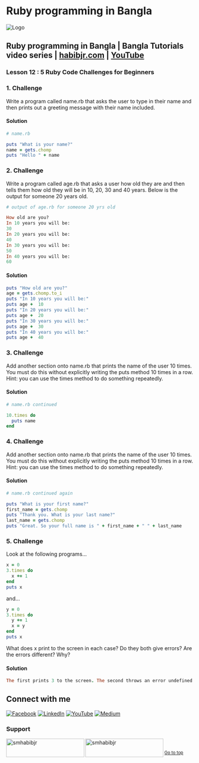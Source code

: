 # Ruby programming in Bangla

![Logo](https://miro.medium.com/max/1080/1*7e9D-oPWPIKBe2AQv862aA.png)


## Ruby programming in Bangla | Bangla Tutorials video series | [habibjr.com](https://www.habibjr.com/) | [YouTube](https://www.youtube.com/channel/UCAb6zCUBSCTGhXLME12XD5A)

### Lesson 12 : 5 Ruby Code Challenges for Beginners

### 1. Challenge

Write a program called name.rb that asks the user to type in their name and then prints out a greeting message with their name included.

#### Solution

```ruby 
# name.rb

puts "What is your name?"
name = gets.chomp
puts "Hello " + name
````

### 2. Challenge

Write a program called age.rb that asks a user how old they are and then tells them how old they will be in 10, 20, 30 and 40 years. Below is the output for someone 20 years old.

````ruby 
# output of age.rb for someone 20 yrs old

How old are you?
In 10 years you will be:
30
In 20 years you will be:
40
In 30 years you will be:
50
In 40 years you will be:
60
````

#### Solution

```ruby 
puts "How old are you?"
age = gets.chomp.to_i
puts "In 10 years you will be:"
puts age +  10
puts "In 20 years you will be:"
puts age +  20
puts "In 30 years you will be:"
puts age +  30
puts "In 40 years you will be:"
puts age +  40
````


### 3. Challenge

Add another section onto name.rb that prints the name of the user 10 times. You must do this without explicitly writing the puts method 10 times in a row. Hint: you can use the times method to do something repeatedly.


#### Solution

```ruby 
# name.rb continued

10.times do
  puts name
end
````

### 4. Challenge

Add another section onto name.rb that prints the name of the user 10 times. You must do this without explicitly writing the puts method 10 times in a row. Hint: you can use the times method to do something repeatedly.


#### Solution

```ruby 
# name.rb continued again

puts "What is your first name?"
first_name = gets.chomp
puts "Thank you. What is your last name?"
last_name = gets.chomp
puts "Great. So your full name is " + first_name + " " + last_name
````



### 5. Challenge

Look at the following programs...

````ruby 
x = 0
3.times do
  x += 1
end
puts x
````

and...

````ruby 
y = 0
3.times do
  y += 1
  x = y
end
puts x
````

What does x print to the screen in each case? Do they both give errors? Are the errors different? Why?


#### Solution

```ruby 
The first prints 3 to the screen. The second throws an error undefined local variable or method because x is not available as it is created within the scope of the do/end block.
````






## Connect with me

[![Facebook](https://img.shields.io/badge/Facebook-%231877F2.svg?logo=Facebook&logoColor=white)](https://facebook.com/smhabibjr) 
[![LinkedIn](https://img.shields.io/badge/LinkedIn-%230077B5.svg?logo=linkedin&logoColor=white)](https://linkedin.com/in/smhabibjr) 
[![YouTube](https://img.shields.io/badge/YouTube-%23FF0000.svg?logo=YouTube&logoColor=white)](https://youtube.com/c/HabibJr)
[![Medium](https://img.shields.io/badge/Medium-12100E?logo=medium&logoColor=white)](https://medium.com/@smhabibjr)

<h3 align="left">Support</h3>
<p><a href="https://www.buymeacoffee.com/smhabibjr"> <img align="left" src="https://cdn.buymeacoffee.com/buttons/v2/default-yellow.png" height="50" width="210" alt="smhabibjr" /></a>
<a href="https://paypal.me/habib2030"> <img align="left" src="https://img.shields.io/badge/PayPal-00457C" height="50" width="210" alt="smhabibjr" /></a>
</p>
<br>

<sup align="left"><a href="#ruby-programming-in-bangla">Go to top</a></sup>
